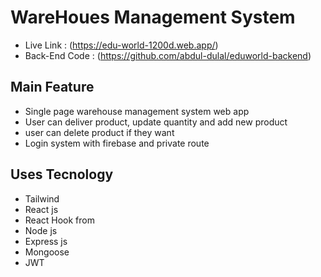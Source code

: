 # WareHoues Management System

*  Live Link : (https://edu-world-1200d.web.app/) 
* Back-End Code : (https://github.com/abdul-dulal/eduworld-backend) 

## Main Feature
*  Single page warehouse management system web app
*   User can deliver product, update quantity and add new product
*   user can delete product if they want
*   Login system with firebase and private route


## Uses Tecnology

* Tailwind 
* React js
* React Hook from
* Node js
* Express js
* Mongoose
* JWT
